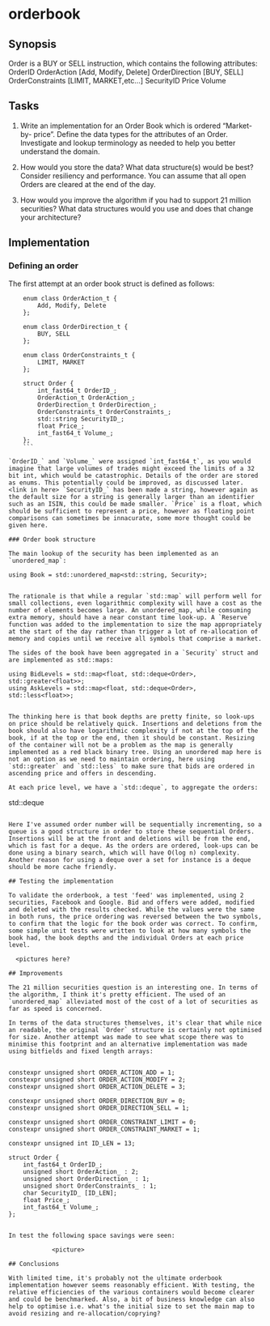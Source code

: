 # orderbook


## Synopsis
Order is a BUY or SELL instruction, which contains the following attributes:
OrderID
OrderAction [Add, Modify, Delete]
OrderDirection [BUY, SELL]
OrderConstraints [LIMIT, MARKET,etc…]
SecurityID
Price
Volume

## Tasks

1. Write an implementation for an Order Book which is ordered “Market-by-
price”.
Define the data types for the attributes of an Order.
Investigate and lookup terminology as needed to help you better understand
the domain.

2. How would you store the data? What data structure(s) would be best?
Consider resiliency and performance.
You can assume that all open Orders are cleared at the end of the day.

3. How would you improve the algorithm if you had to support 21 million
securities?
What data structures would you use and does that change your architecture?

## Implementation

### Defining an order

The first attempt at an order book struct is defined as follows:

```
    enum class OrderAction_t {
        Add, Modify, Delete  
    };

    enum class OrderDirection_t {
        BUY, SELL
    };

    enum class OrderConstraints_t {
        LIMIT, MARKET  
    };

    struct Order {
        int_fast64_t OrderID_;
        OrderAction_t OrderAction_;
        OrderDirection_t OrderDirection_;
        OrderConstraints_t OrderConstraints_;
        std::string SecurityID_;
        float Price_;
        int_fast64_t Volume_;
    };
    ```
    
`OrderID_` and `Volume_` were assigned `int_fast64_t`, as you would imagine that large volumes of trades might exceed the limits of a 32 bit int, which would be catastrophic. Details of the order are stored as enums. This potentially could be improved, as discussed later. <link in here> `SecurityID_` has been made a string, however again as the default size for a string is generally larger than an identifier such as an ISIN, this could be made smaller. `Price` is a float, which should be sufficient to represent a price, however as floating point comparisons can sometimes be innacurate, some more thought could be given here.

### Order book structure

The main lookup of the security has been implemented as an `unordered_map`:

```
    using Book = std::unordered_map<std::string, Security>;
```

The rationale is that while a regular `std::map` will perform well for small collections, even logarithmic complexity will have a cost as the number of elements becomes large. An unordered_map, while comsuming extra memory, should have a near constant time look-up. A `Reserve` function was added to the implementation to size the map appropriately at the start of the day rather than trigger a lot of re-allocation of memory and copies until we receive all symbols that comprise a market. 

The sides of the book have been aggregated in a `Security` struct and are implemented as std::maps:

```
    using BidLevels = std::map<float, std::deque<Order>, std::greater<float>>;
    using AskLevels = std::map<float, std::deque<Order>, std::less<float>>;
```

The thinking here is that book depths are pretty finite, so look-ups on price should be relatively quick. Insertions and deletions from the book should also have logarithmic complexity if not at the top of the book, if at the top or the end, then it should be constant. Resizing of the container will not be a problem as the map is generally implemented as a red black binary tree. Using an unordered map here is not an option as we need to maintain ordering, here using `std::greater` and `std::less` to make sure that bids are ordered in ascending price and offers in descending.

At each price level, we have a `std::deque`, to aggregate the orders:

```
  std::deque<Order>
```
  
Here I've assumed order number will be sequentially incrementing, so a queue is a good structure in order to store these sequential Orders. Insertions will be at the front and deletions will be from the end, which is fast for a deque. As the orders are ordered, look-ups can be done using a binary search, which will have O(log n) complexity. Another reason for using a deque over a set for instance is a deque should be more cache friendly.
  
## Testing the implementation
  
To validate the orderbook, a test 'feed' was implemented, using 2 securities, Facebook and Google. Bid and offers were added, modified and deleted with the results checked. While the values were the same in both runs, the price ordering was reversed between the two symbols, to confirm that the logic for the book order was correct. To confirm, some simple unit tests were written to look at how many symbols the book had, the book depths and the individual Orders at each price level.

  <pictures here?
            
## Improvements
            
The 21 million securities question is an interesting one. In terms of the algorithm, I think it's pretty efficient. The used of an `unordered_map` alleviated most of the cost of a lot of securities as far as speed is concerned. 
                                                                                                
In terms of the data structures themselves, it's clear that while nice an readable, the original `Order` structure is certainly not optimised for size. Another attempt was made to see what scope there was to minimise this footprint and an alternative implementation was made using bitfields and fixed length arrays:
            
```
    constexpr unsigned short ORDER_ACTION_ADD = 1;
    constexpr unsigned short ORDER_ACTION_MODIFY = 2;
    constexpr unsigned short ORDER_ACTION_DELETE = 3;

    constexpr unsigned short ORDER_DIRECTION_BUY = 0;
    constexpr unsigned short ORDER_DIRECTION_SELL = 1;

    constexpr unsigned short ORDER_CONSTRAINT_LIMIT = 0;
    constexpr unsigned short ORDER_CONSTRAINT_MARKET = 1;

    constexpr unsigned int ID_LEN = 13;

    struct Order {
        int_fast64_t OrderID_;
        unsigned short OrderAction_ : 2;
        unsigned short OrderDirection_ : 1;
        unsigned short OrderConstraints_ : 1;
        char SecurityID_ [ID_LEN]; 
        float Price_; 
        int_fast64_t Volume_;
    };
```  

In test the following space savings were seen:
            
            <picture>
  
## Conclusions
  
With limited time, it's probably not the ultimate orderbook implementation however seems reasonably efficient. With testing, the relative efficiencies of the various containers would become clearer and could be benchmarked. Also, a bit of business knowledge can also help to optimise i.e. what's the initial size to set the main map to avoid resizing and re-allocation/coprying? 





    
